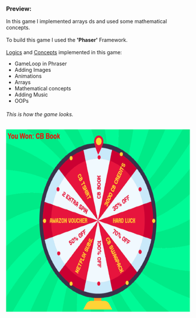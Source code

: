 ### Preview:
<p> In this game I implemented arrays ds and used some mathematical concepts. <br><br>
To build this game I used the <b>'Phaser'</b> Framework.<br><br>
<u>Logics</u> and <u>Concepts</u> implemented in this game:<br></p>
<ul>
  <li> GameLoop in Phraser</li>
  <li> Adding Images</li>
  <li> Animations </li>
  <li> Arrays </li>
  <li> Mathematical concepts</li>
  <li> Adding Music</li>
  <li> OOPs </li>
</ul>
    
###### This is how the game looks.
<img src="saw.PNG" alt="Trulli" width="700" height="500"><br><br><br>
